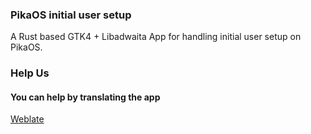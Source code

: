 ### PikaOS initial user setup
A Rust based GTK4 + Libadwaita App
for handling initial user setup on PikaOS.

### Help Us

#### You can help by translating the app
[Weblate](https://hosted.weblate.org/projects/pikaos/pika-first-setup-gtk/)
